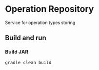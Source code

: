 # Operation Repository

Service for operation types storing

## Build and run

### Build JAR
<pre>gradle clean build</pre>

